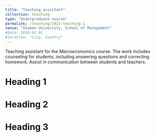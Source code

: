 ```yaml
---
title: "Teaching assistant"
collection: teaching
type: "Undergraduate course"
permalink: /teaching/2022-teaching-1
venue: "Xiamen University, School of Management"
#date: 2014-01-01
#location: "City, Country"
---
```


Teaching assistant for the *Macroeconomics* course. The work includes counseling for students, including answering questions and correcting homework; Assist in communication between students and teachers.

Heading 1
======

Heading 2
======

Heading 3
======